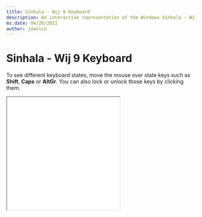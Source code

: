 ```yaml
---
title: Sinhala - Wij 9 Keyboard
description: An interactive representation of the Windows Sinhala - Wij 9Keyboard. To see different keyboard states, click or move the mouse over the state keys.
ms.date: 04/26/2021
author: jowilco
---
```


# Sinhala - Wij 9 Keyboard

To see different keyboard states, move the mouse over state keys such as **Shift**, **Caps** or **AltGr**. You can also lock or unlock those keys by clicking them.

<iframe src="kbdsw09.html" height="300"></iframe>
